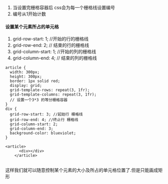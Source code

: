 1.  当设置完栅格容器后 css会为每一个栅格线设置编号
2.  编号从1开始计数

#### 设置某个元素所占的单元格

1.  grid-row-start: 1; //开始的行的栅格线
2.  grid-row-end: 2;  // 结束的行的栅格线
3.  grid-column-start: 1; //开始的列的栅格线
4.  grid-column-end: 4;  // 结束的列的栅格线

```
article {
  width: 300px;
  height: 300px;
  border: 1px solid red;
  display: grid;
  grid-template-rows: repeat(3, 1fr);
  grid-template-columns: repeat(3, 1fr);
  // 设置一个3*3 的等分栅格容器
}
div {
  grid-row-start: 3; //起始行 栅格线
  grid-row-end: 4; //终止行 栅格线
  grid-column-start: 2;
  grid-column-end: 3;
  background-color: blueviolet;
}

<article>
      <div></div>
    </article>
    
```

这样我们就可以随意控制某个元素的大小及所占的单元格位置了.但是只能画成矩形

